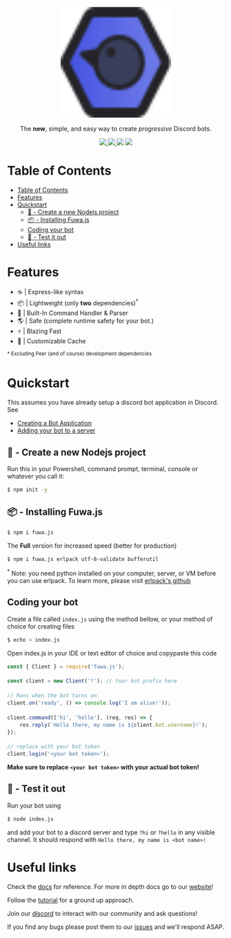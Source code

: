 <div align="center">
    <img src="misc/Logo.svg" width="256" height="256">
    <p>The <b>new</b>, simple, and easy way to create <em>progressive</em> Discord bots.</p>
    <p>
        <a href="https://discord.gg/FGn4T9eUp5">
            <img src="https://img.shields.io/discord/788135963528134656?color=7289da&logo=discord&logoColor=white"/>
        </a>
        <a href="https://www.npmjs.com/package/fuwa.js">
            <img src="https://img.shields.io/npm/v/fuwa.js.svg" />
        </a>
        <img src="https://github.com/fuwajs/fuwa.js/workflows/CI/badge.svg" />
        <img src="https://img.shields.io/github/license/fuwajs/fuwa.js" />
    </p>
</div>

# Table of Contents

- [Table of Contents](#table-of-contents)
- [Features](#features)
- [Quickstart](#quickstart)
  - [📁 - Create a new Nodejs project](#---create-a-new-nodejs-project)
  - [📦 - Installing Fuwa.js](#---installing-fuwajs)
  - [Coding your bot](#coding-your-bot)
  - [🧪 - Test it out](#---test-it-out)
- [Useful links](#useful-links)

# Features

-   ☕️ | Express-like syntax
-   📦 | Lightweight (only **two** dependencies)<sup>\*</sup>
-   🔨 | Built-In Command Handler & Parser
-   🌎 | Safe (complete runtime safety for your bot.)
-   ⚡️ | Blazing Fast
-   📂 | Customizable Cache

<sup>\* Excluding Peer (and of course) development dependencies</sup>

# Quickstart

This assumes you have already setup a discord bot application in Discord. See

-   [Creating a Bot Application](https://discordjs.guide/preparations/setting-up-a-bot-application.html)
-   [Adding your bot to a server](https://discordjs.guide/preparations/adding-your-bot-to-servers.html#bot-invite-links)

## 📁 - Create a new Nodejs project

Run this in your Powershell, command prompt, terminal, console or whatever you
call it:

```bash
$ npm init -y
```

## 📦 - Installing Fuwa.js

```bash
$ npm i fuwa.js
```

The **Full** version for increased speed (better for production)

```bash
$ npm i fuwa.js erlpack utf-8-validate bufferutil
```

<sup>\*</sup>
Note: you need python installed on your computer, server, or VM before you can use
erlpack. To learn more, please visit [erlpack's github](https://github.com/discord/github)

## Coding your bot

Create a file called `index.js` using the method bellow, or your method of choice for creating files

```bash
$ echo > index.js
```

Open index.js in your IDE or text editor of choice and copypaste this code

```js
const { Client } = require('fuwa.js');

const client = new Client('?'); // Your bot prefix here

// Runs when the bot turns on
client.on('ready', () => console.log('I am alive!'));

client.command(['hi', 'hello'], (req, res) => {
    res.reply(`Hello there, my name is ${client.bot.username}!`);
});

// replace with your bot token
client.login('<your bot token>');
```

**Make sure to replace `<your bot token>` with your actual bot token!**

## 🧪 - Test it out

Run your bot using

```bash
$ node index.js
```

and add your bot to a discord server and type `?hi` or `?hello` in any visible
channel. It should respond with `Hello there, my name is <bot name>!`

# Useful links

Check the [docs](docs/modules.md) for reference. For more in depth docs go to our [website](https://fuwajs.github.io)!

Follow the [tutorial](https://github.com/fuwajs/fuwa.js/wiki) for a ground up approach.

Join our [discord](https://discord.gg/FGn4T9eUp5) to interact with our community and ask questions!

If you find any bugs please post them to our [issues](https://github.com/Fuwajs/Fuwa.js/issues) and we'll respond ASAP.
